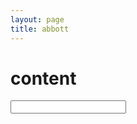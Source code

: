 ```yaml
---
layout: page
title: abbott
---
```


<script src='/public/js/wordvecs1000.js'></script>
<script src='/public/js/word2vecutils.js'></script>
<script src='/public/js/abbott.js'></script>
<script defer> 
    let input = document.getElementById('text');
    let canvas = document.getElementById('abbott');
    let abbott = new Abbott(canvas);
    input.oninput = function(e) {
        abbott.generate(input.value);
    };
    input.onpropertychange = input.oninput;
</script>

# content

<input id='text' type="text">
<canvas id="abbott" width=600 height=600></canvas>